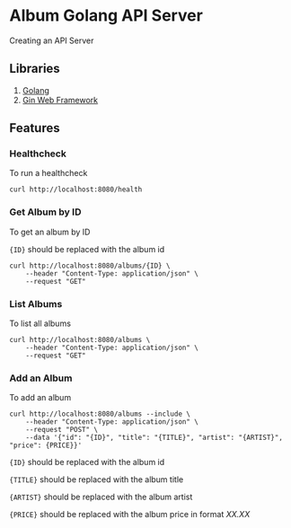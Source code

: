 # Album Golang API Server

Creating an API Server

## Libraries

1. [Golang](https://golang.google.cn/)
2. [Gin Web Framework](https://gin-gonic.com/)

## Features

### Healthcheck

To run a healthcheck

```
curl http://localhost:8080/health
```

### Get Album by ID

To get an album by ID

`{ID}` should be replaced with the album id

```
curl http://localhost:8080/albums/{ID} \
    --header "Content-Type: application/json" \
    --request "GET"
```

### List Albums

To list all albums

```
curl http://localhost:8080/albums \
    --header "Content-Type: application/json" \
    --request "GET"
```

### Add an Album

To add an album

```
curl http://localhost:8080/albums --include \
    --header "Content-Type: application/json" \
    --request "POST" \
    --data '{"id": "{ID}", "title": "{TITLE}", "artist": "{ARTIST}", "price": {PRICE}}'
```

`{ID}` should be replaced with the album id

`{TITLE}` should be replaced with the album title

`{ARTIST}` should be replaced with the album artist

`{PRICE}` should be replaced with the album price in format _XX.XX_
